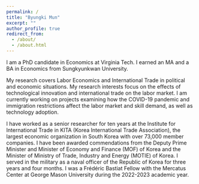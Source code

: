 ```yaml
---
permalink: /
title: "Byungki Mun"
excerpt: ""
author_profile: true
redirect_from: 
  - /about/
  - /about.html
---
```


I am a PhD candidate in Economics at Virginia Tech. I earned an MA and a BA in Economics from Sungkyunkwan University.

My research covers Labor Economics and International Trade in political and economic situations. My research interests focus on the effects of technological innovation and international trade on the labor market. I am currently working on projects examining how the COVID-19 pandemic and immigration restrictions affect the labor market and skill demand, as well as technology adoption.

I have worked as a senior researcher for ten years at the Institute for International Trade in KITA (Korea International Trade Association), the largest economic organization in South Korea with over 73,000 member companies. I have been awarded commendations from the Deputy Prime Minister and Minister of Economy and Finance (MOF) of Korea and the Minister of Ministry of Trade, Industry and Energy (MOTIE) of Korea. I served in the military as a naval officer of the Republic of Korea for three years and four months. I was a Frédéric Bastiat Fellow with the Mercatus Center at George Mason University during the 2022-2023 academic year.
